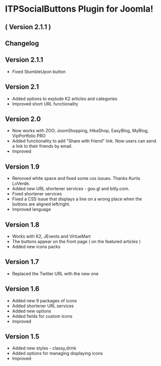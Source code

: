 ITPSocialButtons Plugin for Joomla! 
==========================
( Version 2.1.1 )
--------------------------

Changelog
---------

Version 2.1.1
--------
* Fixed StumbleUpon button

Version 2.1
--------
* Added options to explude K2 articles and categories
* Improved short URL functionality

Version 2.0
--------
* Now works with ZOO, JoomShopping, HikaShop, EasyBlog, MyBlog, VipPortfolio PRO
* Added functionality to add "Share with friend" link. Now users can send a link to their friends by email.
* Improved

Version 1.9
-------------
* Removed white space and fixed some css issues. Thanks Kurtis LoVerde.
* Added new URL shortener services - goo.gl and bitly.com.
* Fixed shortener services
* Fixed a CSS issue that displays a line on a wrong place when the buttons are aligned left/right.  
* Improved language

Version 1.8
-------------

* Works with K2, JEvents and VirtueMart
* The buttons appear on the front page ( on the featured articles )
* Added new icons packs

Version 1.7
-------------
* Replaced the Twitter URL with the new one

Version 1.6
-------------
* Added new 9 packages of icons
* Added shortener URL services
* Added new options
* Added fields for custom icons
* Improved


Version 1.5
--------------
* Added new styles - classy,drink
* Added options for managing displaying icons
* Improved